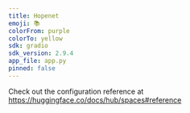 ```yaml
---
title: Hopenet
emoji: 📚
colorFrom: purple
colorTo: yellow
sdk: gradio
sdk_version: 2.9.4
app_file: app.py
pinned: false
---
```


Check out the configuration reference at https://huggingface.co/docs/hub/spaces#reference

